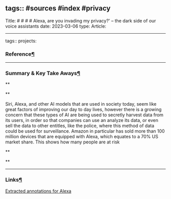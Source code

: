 tags:: #sources #index #privacy
---

Title: # # # # Alexa, are you invading my privacy?' – the dark side of our voice assistants date: 2023-03-06 type: Article:

---

tags:: projects:[](https://natmeng.github.io/memx2/sources/Alexa_Privacy/)

### Reference[¶](https://natmeng.github.io/memx2/sources/Alexa_Privacy/#reference "Permanent link")



---

### Summary & Key Take Aways[¶](https://natmeng.github.io/memx2/sources/Alexa_Privacy/#summary-key-take-aways "Permanent link")
**

**

Siri, Alexa, and other AI models that are used in society today, seem like great factors of improving our day to day lives, however there is a growing concern that these types of AI are being used to secretly harvest data from its users, in order so that companies can use an analyze its data, or even sell the data to other entitles, like the police, where this method of data could be used for surveillance. Amazon in particular has sold more than 100 million devices that are equipped with Alexa, which equates to a 70% US market share. This shows how many people are at risk

**

  
**


---

### Links[¶](https://natmeng.github.io/memx2/sources/Alexa_Privacy/#links "Permanent link")

[Extracted annotations for Alexa](https://natmeng.github.io/memx2/annotations/Alexa_Privacy/) 





